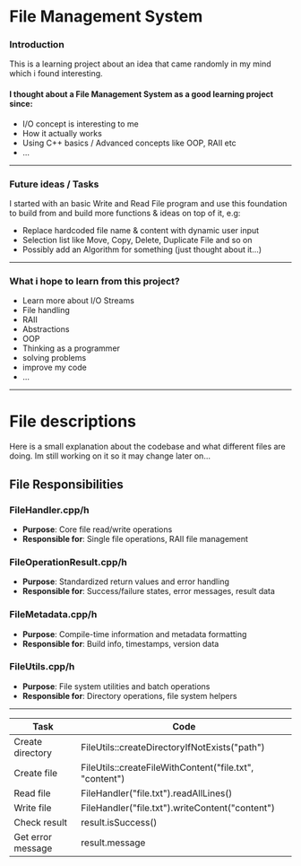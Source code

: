# File Management System
### Introduction
This is a learning project about an idea that came randomly in my mind which 
i found interesting.

#### I thought about a File Management System as a good learning project since:
- I/O concept is interesting to me
- How it actually works
- Using C++ basics / Advanced concepts like OOP, RAII etc
- ...

---

### Future ideas / Tasks
I started with an basic Write and Read File program and use this foundation 
to build from and build more functions & ideas on top of it, e.g:
- Replace hardcoded file name & content with dynamic user input
- Selection list like Move, Copy, Delete, Duplicate File and so on
- Possibly add an Algorithm for something (just thought about it...)

---

### What i hope to learn from this project?
- Learn more about I/O Streams
- File handling
- RAII
- Abstractions
- OOP
- Thinking as a programmer
- solving problems
- improve my code
- ...

---

# File descriptions

Here is a small explanation about the codebase and what different files are 
doing. Im still working on it so it may change later on...

## File Responsibilities
### FileHandler.cpp/h

- **Purpose**: Core file read/write operations
- **Responsible for**: Single file operations, RAII file management

### FileOperationResult.cpp/h

- **Purpose**: Standardized return values and error handling
- **Responsible for**: Success/failure states, error messages, result data

### FileMetadata.cpp/h

- **Purpose**: Compile-time information and metadata formatting
- **Responsible for**: Build info, timestamps, version data

### FileUtils.cpp/h

- **Purpose**: File system utilities and batch operations
- **Responsible for**: Directory operations, file system helpers

---

| Task              | Code                                                    |
|-------------------|---------------------------------------------------------|
| Create directory  | FileUtils::createDirectoryIfNotExists("path")           |
| Create file       | FileUtils::createFileWithContent("file.txt", "content") |
| Read file         | FileHandler("file.txt").readAllLines()                  |
| Write file        | FileHandler("file.txt").writeContent("content")         |
| Check result      | result.isSuccess()                                      |
| Get error message | result.message                                          |